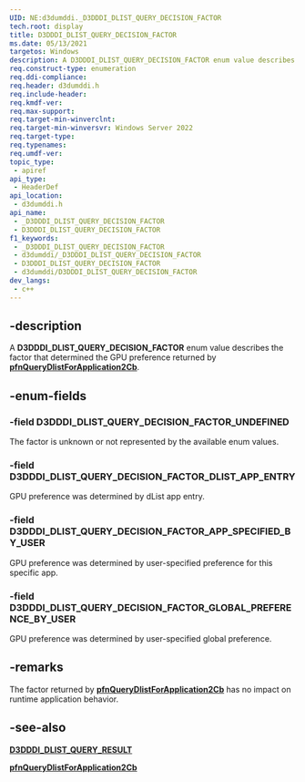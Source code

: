```yaml
---
UID: NE:d3dumddi._D3DDDI_DLIST_QUERY_DECISION_FACTOR
tech.root: display
title: D3DDDI_DLIST_QUERY_DECISION_FACTOR
ms.date: 05/13/2021
targetos: Windows
description: A D3DDDI_DLIST_QUERY_DECISION_FACTOR enum value describes the factor that determined the GPU preference returned by pfnQueryDlistForApplication2Cb.
req.construct-type: enumeration
req.ddi-compliance: 
req.header: d3dumddi.h
req.include-header: 
req.kmdf-ver: 
req.max-support: 
req.target-min-winverclnt: 
req.target-min-winversvr: Windows Server 2022
req.target-type: 
req.typenames: 
req.umdf-ver: 
topic_type:
 - apiref
api_type:
 - HeaderDef
api_location:
 - d3dumddi.h
api_name:
 - _D3DDDI_DLIST_QUERY_DECISION_FACTOR
 - D3DDDI_DLIST_QUERY_DECISION_FACTOR
f1_keywords:
 - _D3DDDI_DLIST_QUERY_DECISION_FACTOR
 - d3dumddi/_D3DDDI_DLIST_QUERY_DECISION_FACTOR
 - D3DDDI_DLIST_QUERY_DECISION_FACTOR
 - d3dumddi/D3DDDI_DLIST_QUERY_DECISION_FACTOR
dev_langs:
 - c++
---
```


## -description

A **D3DDDI_DLIST_QUERY_DECISION_FACTOR** enum value describes the factor that determined the GPU preference returned by [**pfnQueryDlistForApplication2Cb**](nc-d3dumddi-pfnd3dddi_querydlistforapplication2.md).

## -enum-fields

### -field D3DDDI_DLIST_QUERY_DECISION_FACTOR_UNDEFINED

The factor is unknown or not represented by the available enum values.

### -field D3DDDI_DLIST_QUERY_DECISION_FACTOR_DLIST_APP_ENTRY

GPU preference was determined by dList app entry.

### -field D3DDDI_DLIST_QUERY_DECISION_FACTOR_APP_SPECIFIED_BY_USER

GPU preference was determined by user-specified preference for this specific app.

### -field D3DDDI_DLIST_QUERY_DECISION_FACTOR_GLOBAL_PREFERENCE_BY_USER

GPU preference was determined by user-specified global preference.

## -remarks

The factor returned by [**pfnQueryDlistForApplication2Cb**](nc-d3dumddi-pfnd3dddi_querydlistforapplication2.md) has no impact on runtime application behavior.

## -see-also

[**D3DDDI_DLIST_QUERY_RESULT**](ne-d3dumddi-d3dddi_dlist_query_result.md)

[**pfnQueryDlistForApplication2Cb**](nc-d3dumddi-pfnd3dddi_querydlistforapplication2.md)
